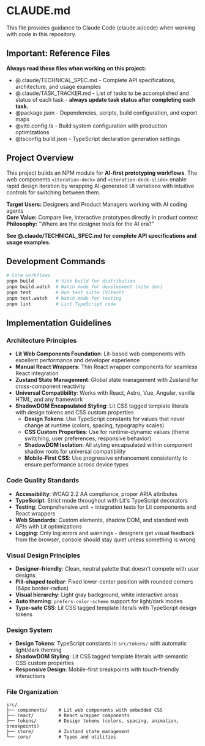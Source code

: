 # CLAUDE.md

This file provides guidance to Claude Code (claude.ai/code) when working with code in this repository.

## Important: Reference Files

**Always read these files when working on this project:**
- @.claude/TECHNICAL_SPEC.md - Complete API specifications, architecture, and usage examples
- @.claude/TASK_TRACKER.md - List of tasks to be accomplished and status of each task - **always update task status after completing each task.**
- @package.json - Dependencies, scripts, build configuration, and export maps
- @vite.config.ts - Build system configuration with production optimizations
- @tsconfig.build.json - TypeScript declaration generation settings

## Project Overview

This project builds an NPM module for **AI-first prototyping workflows**. The web components `<iteration-deck>` and `<iteration-deck-slide>` enable rapid design iteration by wrapping AI-generated UI variations with intuitive controls for switching between them.

**Target Users:** Designers and Product Managers working with AI coding agents  
**Core Value:** Compare live, interactive prototypes directly in product context  
**Philosophy:** "Where are the designer tools for the AI era?"

**See @.claude/TECHNICAL_SPEC.md for complete API specifications and usage examples.**

## Development Commands

```bash
# Core workflows
pnpm build        # Vite build for distribution  
pnpm build.watch  # Watch mode for development (vite dev)
pnpm test         # Run test suite (Vitest)
pnpm test.watch   # Watch mode for testing
pnpm lint         # Lint TypeScript code
```

## Implementation Guidelines

### Architecture Principles
- **Lit Web Components Foundation**: Lit-based web components with excellent performance and developer experience
- **Manual React Wrappers**: Thin React wrapper components for seamless React integration
- **Zustand State Management**: Global state management with Zustand for cross-component reactivity
- **Universal Compatibility**: Works with React, Astro, Vue, Angular, vanilla HTML, and any framework
- **ShadowDOM Encapsulated Styling**: Lit CSS tagged template literals with design tokens and CSS custom properties
  - **Design Tokens**: Use TypeScript constants for values that never change at runtime (colors, spacing, typography scales)
  - **CSS Custom Properties**: Use for runtime-dynamic values (theme switching, user preferences, responsive behavior)
  - **ShadowDOM Isolation**: All styling encapsulated within component shadow roots for universal compatibility
  - **Mobile-First CSS**: Use progressive enhancement consistently to ensure performance across device types

### Code Quality Standards
- **Accessibility**: WCAG 2.2 AA compliance, proper ARIA attributes
- **TypeScript**: Strict mode throughout with Lit's TypeScript decorators
- **Testing**: Comprehensive unit + integration tests for Lit components and React wrappers
- **Web Standards**: Custom elements, shadow DOM, and standard web APIs with Lit optimizations
- **Logging**: Only log errors and warnings - designers get visual feedback from the browser, console should stay quiet unless something is wrong

### Visual Design Principles
- **Designer-friendly**: Clean, neutral palette that doesn't compete with user designs
- **Pill-shaped toolbar**: Fixed lower-center position with rounded corners (64px border-radius)
- **Visual hierarchy**: Light gray background, white interactive areas
- **Auto theming**: `prefers-color-scheme` support for light/dark modes
- **Type-safe CSS**: Lit CSS tagged template literals with TypeScript design tokens

### Design System
- **Design Tokens**: TypeScript constants in `src/tokens/` with automatic light/dark theming
- **ShadowDOM Styling**: Lit CSS tagged template literals with semantic CSS custom properties
- **Responsive Design**: Mobile-first breakpoints with touch-friendly interactions

### File Organization
```
src/
├── components/    # Lit web components with embedded CSS
├── react/         # React wrapper components  
├── tokens/        # Design tokens (colors, spacing, animation, breakpoints)
├── store/         # Zustand state management
└── core/          # Types and utilities
```  
